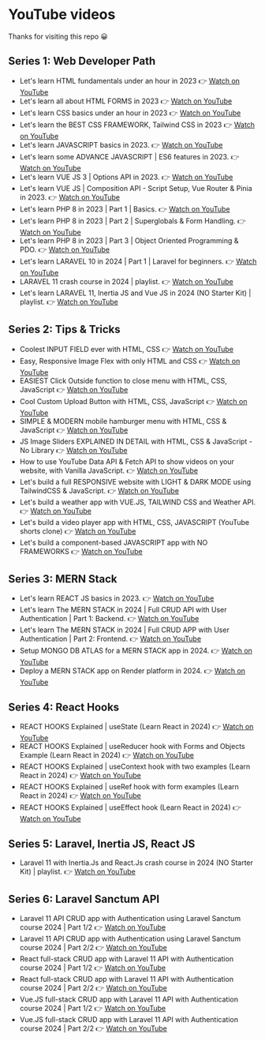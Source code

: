 # YouTube videos

Thanks for visiting this repo 😀

## Series 1: Web Developer Path

- Let's learn HTML fundamentals under an hour in 2023 👉 [Watch on YouTube](https://youtu.be/n3IKAOPwOxw?si=IJFHOjB4a6YZCbD9)
- Let's learn all about HTML FORMS in 2023 👉 [Watch on YouTube](https://youtu.be/FcCM6J1ATUk?si=gM7J9nDhGpjnDo6S)
- Let's learn CSS basics under an hour in 2023 👉 [Watch on YouTube](https://youtu.be/KyadRN-xe14?si=m0Ok1ksF0zeCg3ps)
- Let's learn the BEST CSS FRAMEWORK, Tailwind CSS in 2023 👉 [Watch on YouTube](https://youtu.be/mOP7e0aqmgk?si=HUyI-fqiMRMYUz5l)
- Let's learn JAVASCRIPT basics in 2023. 👉 [Watch on YouTube](https://youtu.be/YoVO4-bN3HY?si=JO5lpLPeJQ59vX3d)
- Let's learn some ADVANCE JAVASCRIPT | ES6 features in 2023. 👉 [Watch on YouTube](https://www.youtube.com/watch?v=_7gWP_3-7AQ)
- Let's learn VUE JS 3 | Options API in 2023. 👉 [Watch on YouTube](https://youtu.be/MJvyMXjVy4s?si=4fmS3AgwFboPdeiX)
- Let's learn VUE JS | Composition API - Script Setup, Vue Router & Pinia in 2023. 👉 [Watch on YouTube](https://www.youtube.com/watch?v=WSh8iiWgOLg)
- Let's learn PHP 8 in 2023 | Part 1 | Basics. 👉 [Watch on YouTube](https://youtu.be/S336mLBaVpQ?si=Nv_NvKsUDEOHALTY)
- Let's learn PHP 8 in 2023 | Part 2 | Superglobals & Form Handling. 👉 [Watch on YouTube](https://youtu.be/sglj3c55VfI?si=qgdKB7irC25Urc4b)
- Let's learn PHP 8 in 2023 | Part 3 | Object Oriented Programming & PDO. 👉 [Watch on YouTube](https://youtu.be/VawVMUvXVjk?si=rBhIKd1eccjktRHH)
- Let's learn LARAVEL 10 in 2024 | Part 1 | Laravel for beginners. 👉 [Watch on YouTube](https://youtu.be/9P2w-n1fPqc?si=DNsTHS6mflrXi3g4)
- LARAVEL 11 crash course in 2024 | playlist. 👉 [Watch on YouTube](https://youtube.com/playlist?list=PL38wFHH4qYZXH8Gb7PIbmyjdsWdEJLImp&si=9y8JCuKQV9CiFVGn)
- Let's learn LARAVEL 11, Inertia JS and Vue JS in 2024 (NO Starter Kit) | playlist. 👉 [Watch on YouTube](https://youtube.com/playlist?list=PL38wFHH4qYZXCW2rlBLNdHi5cv-v_qlXO&si=sAVCBahSS4rMV9DY)

## Series 2: Tips & Tricks

- Coolest INPUT FIELD ever with HTML, CSS 👉 [Watch on YouTube](https://youtu.be/9wO594NXw34?si=LAOc_ZS51x4AkX5-)
- Easy, Responsive Image Flex with only HTML and CSS 👉 [Watch on YouTube](https://youtu.be/rFPlzf769Fo?si=WSO3fja_JH-QXbRu)
- EASIEST Click Outside function to close menu with HTML, CSS, JavaScript 👉 [Watch on YouTube](https://youtu.be/w-SpaTBf-j0?si=aej-72XTvW_xcYvY)
- Cool Custom Upload Button with HTML, CSS, JavaScript 👉 [Watch on YouTube](https://youtu.be/bbFPXE2t0LQ?si=Zw_sMt9SxsY3sz3t)
- SIMPLE & MODERN mobile hamburger menu with HTML, CSS & JavaScript 👉 [Watch on YouTube](https://youtu.be/xcyfjHhMt28?si=H562ipmb9e3iXpQt)
- JS Image Sliders EXPLAINED IN DETAIL with HTML, CSS & JavaScript - No Library 👉 [Watch on YouTube](https://youtu.be/EhaKVu_3ikI?si=P6MCmnxAwN8yOsIQ)
- How to use YouTube Data API & Fetch API to show videos on your website, with Vanilla JavaScript.  👉 [Watch on YouTube](https://youtu.be/Bzw2T18YDJ4?si=xWZk3k3BKByQaBTl)
- Let's build a full RESPONSIVE website with LIGHT & DARK MODE using TailwindCSS & JavaScript. 👉 [Watch on YouTube](https://youtu.be/rSSS-SKBc_I?si=tHsPdpUmJm8g2eQK)
- Let's build a weather app with VUE.JS, TAILWIND CSS and Weather API. 👉 [Watch on YouTube](https://youtu.be/kRetyHCmPUs?si=YP4eqyAsgHp0viCT)
- Let's build a video player app with HTML, CSS, JAVASCRIPT (YouTube shorts clone) 👉 [Watch on YouTube](https://www.youtube.com/watch?v=oX4NCJkSCsA)
- Let's build a component-based JAVASCRIPT app with NO FRAMEWORKS 👉 [Watch on YouTube](https://youtu.be/scFmCO3W8G8?si=oYBTP-I30AovQwlo)

## Series 3: MERN Stack

- Let's learn REACT JS basics in 2023. 👉 [Watch on YouTube](https://youtu.be/R7TDoF7JaQA?si=cxqqqodNa3bosNcv)
- Let's learn The MERN STACK in 2024 | Full CRUD API with User Authentication | Part 1: Backend. 👉 [Watch on YouTube](https://youtu.be/rAOuOcXz81E?si=_hAR6ExUouj9els3)
- Let's learn The MERN STACK in 2024 | Full CRUD APP with User Authentication | Part 2: Frontend. 👉 [Watch on YouTube](https://youtu.be/3lbi7S26QYw?si=AXFw1OXPmEotKhbA)
- Setup MONGO DB ATLAS for a MERN STACK app in 2024. 👉 [Watch on YouTube](https://youtu.be/jmGgTPr8Kyw?si=DjTN-jgL8-j8VOI-)
- Deploy a MERN STACK app on Render platform in 2024. 👉 [Watch on YouTube](https://youtu.be/ZsFwpjFmpFQ?si=xaaHv45p9iemcZvI)

## Series 4: React Hooks

- REACT HOOKS Explained | useState (Learn React in 2024) 👉 [Watch on YouTube](https://youtu.be/gBrbZsuSYGQ)
- REACT HOOKS Explained | useReducer hook with Forms and Objects Example (Learn React in 2024) 👉 [Watch on YouTube](https://youtu.be/a7iQWvw8WPI?si=29yAGMqr-TDelC73)
- REACT HOOKS Explained | useContext hook with two examples (Learn React in 2024) 👉 [Watch on YouTube](https://youtu.be/hY9K6bU-wok?si=hieQqIGeCuRmEUu1)
- REACT HOOKS Explained | useRef hook with form examples (Learn React in 2024) 👉 [Watch on YouTube](https://youtu.be/onC5kQ8a-Xk)
- REACT HOOKS Explained | useEffect hook (Learn React in 2024) 👉 [Watch on YouTube](https://youtu.be/a6QlalVbv_0)

## Series 5: Laravel, Inertia JS, React JS

- Laravel 11 with Inertia.Js and React.Js crash course in 2024 (NO Starter Kit) | playlist. 👉 [Watch on YouTube](https://youtube.com/playlist?list=PL38wFHH4qYZVOnXxcS0NMGGmUsZky6JNG&si=L2Owa1Knhryopm6_)

## Series 6: Laravel Sanctum API

- Laravel 11 API CRUD app with Authentication using Laravel Sanctum course 2024 | Part 1/2 👉 [Watch on YouTube](https://youtu.be/LmMJB3STuU4?si=srpvgT3xI2RsWtWA)
- Laravel 11 API CRUD app with Authentication using Laravel Sanctum course 2024 | Part 2/2 👉 [Watch on YouTube](https://youtu.be/7pCDK321ckE?si=SR4HUsqZ3qTLA04f)
- React full-stack CRUD app with Laravel 11 API with Authentication course 2024 | Part 1/2 👉 [Watch on YouTube](https://youtu.be/Qfe7QlFFArA?si=wvHOZs2irKclXSqi)
- React full-stack CRUD app with Laravel 11 API with Authentication course 2024 | Part 2/2 👉 [Watch on YouTube](https://youtu.be/hJvbSCCzG3w?si=hLhAQuX-zV1uc18t)
- Vue.JS full-stack CRUD app with Laravel 11 API with Authentication course 2024 | Part 1/2 👉 [Watch on YouTube](https://youtu.be/olf35zb2YS0?si=3PXkmCdpSyZjVx72)
- Vue.JS full-stack CRUD app with Laravel 11 API with Authentication course 2024 | Part 2/2 👉 [Watch on YouTube](https://youtu.be/e5ZfuqYuS3Q?si=AHNFslLbnlqMqOQT)


